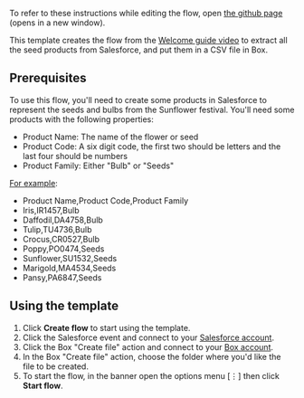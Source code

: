 To refer to these instructions while editing the flow, open [the github page](https://github.com/ot4i/app-connect-templates/blob/master/resources/markdown/Welcome%20guide%20part%203%20-%20Create%20a%20CSV%20file%20in%20Box%20of%20the%20products%20in%20Salesforce_instructions.md) (opens in a new window).

This template creates the flow from the [Welcome guide video](https://www.youtube.com/watch?v=ALpxbNq-SkQ&list=PLzpeuWUENMK2Q77xr7QkvLxU5YxOJxVSH) to extract all the seed products from Salesforce, and put them in a CSV file in Box.

## Prerequisites

To use this flow, you'll need to create some products in Salesforce to represent the seeds and bulbs from the Sunflower festival. You'll need some products with the following properties:
* Product Name: The name of the flower or seed
* Product Code: A six digit code, the first two should be letters and the last four should be numbers
* Product Family: Either "Bulb" or "Seeds"

[For example](https://github.com/ot4i/app-connect-templates/blob/master/resources/markdown/sample/sunflowerFestivalProductsSample.csv):
* Product Name,Product Code,Product Family
* Iris,IR1457,Bulb
* Daffodil,DA4758,Bulb
* Tulip,TU4736,Bulb
* Crocus,CR0527,Bulb
* Poppy,PO0474,Seeds
* Sunflower,SU1532,Seeds
* Marigold,MA4534,Seeds
* Pansy,PA6847,Seeds

## Using the template

1. Click **Create flow** to start using the template.
1. Click the Salesforce event and connect to your [Salesforce account](https://developer.ibm.com/integration/docs/app-connect/how-to-guides-for-apps/use-ibm-app-connect-salesforce/).
1. Click the Box "Create file" action and connect to your [Box account](https://developer.ibm.com/integration/docs/app-connect/how-to-guides-for-apps/use-ibm-app-connect-box/).
1. In the Box "Create file" action, choose the folder where you'd like the file to be created.
1. To start the flow, in the banner open the options menu [&#8942;] then click **Start flow**.
